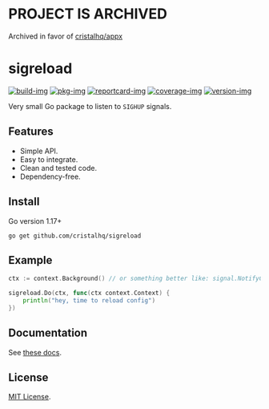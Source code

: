 # PROJECT IS ARCHIVED

Archived in favor of [cristalhq/appx](https://github.com/cristalhq/appx)

# sigreload

[![build-img]][build-url]
[![pkg-img]][pkg-url]
[![reportcard-img]][reportcard-url]
[![coverage-img]][coverage-url]
[![version-img]][version-url]

Very small Go package to listen to `SIGHUP` signals.

## Features

* Simple API.
* Easy to integrate.
* Clean and tested code.
* Dependency-free.

## Install

Go version 1.17+

```
go get github.com/cristalhq/sigreload
```

## Example

```go
ctx := context.Background() // or something better like: signal.NotifyContext

sigreload.Do(ctx, func(ctx context.Context) {
	println("hey, time to reload config")
})
```

## Documentation

See [these docs][pkg-url].

## License

[MIT License](LICENSE).

[build-img]: https://github.com/cristalhq/sigreload/workflows/build/badge.svg
[build-url]: https://github.com/cristalhq/sigreload/actions
[pkg-img]: https://pkg.go.dev/badge/cristalhq/sigreload
[pkg-url]: https://pkg.go.dev/github.com/cristalhq/sigreload
[reportcard-img]: https://goreportcard.com/badge/cristalhq/sigreload
[reportcard-url]: https://goreportcard.com/report/cristalhq/sigreload
[coverage-img]: https://codecov.io/gh/cristalhq/sigreload/branch/main/graph/badge.svg
[coverage-url]: https://codecov.io/gh/cristalhq/sigreload
[version-img]: https://img.shields.io/github/v/release/cristalhq/sigreload
[version-url]: https://github.com/cristalhq/sigreload/releases
